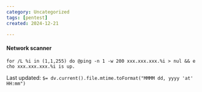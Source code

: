 ```yaml
---
category: Uncategorized
tags: [pentest]
created: 2024-12-21

---
```

#### Network scanner
```command prompt - target
for /L %i in (1,1,255) do @ping -n 1 -w 200 xxx.xxx.xxx.%i > nul && e
cho xxx.xxx.xxx.%i is up.
```


Last updated: `$= dv.current().file.mtime.toFormat("MMMM dd, yyyy 'at' HH:mm")`
